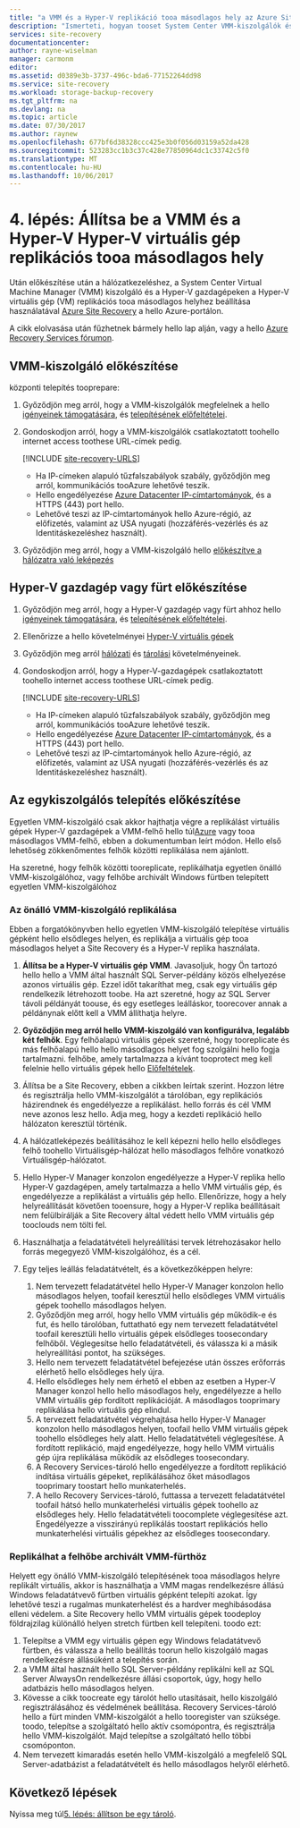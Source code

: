 ```yaml
---
title: "a VMM és a Hyper-V replikáció tooa másodlagos hely az Azure Site Recovery aaaSet |} Microsoft Docs"
description: "Ismerteti, hogyan tooset System Center VMM-kiszolgálók és a Hyper-V gazdagépek replikációs tooa másodlagos VMM-hely."
services: site-recovery
documentationcenter: 
author: rayne-wiselman
manager: carmonm
editor: 
ms.assetid: d0389e3b-3737-496c-bda6-77152264dd98
ms.service: site-recovery
ms.workload: storage-backup-recovery
ms.tgt_pltfrm: na
ms.devlang: na
ms.topic: article
ms.date: 07/30/2017
ms.author: raynew
ms.openlocfilehash: 677bf6d38328ccc425e3b0f056d03159a52da428
ms.sourcegitcommit: 523283cc1b3c37c428e77850964dc1c33742c5f0
ms.translationtype: MT
ms.contentlocale: hu-HU
ms.lasthandoff: 10/06/2017
---
```

# <a name="step-4-set-up-vmm-and-hyper-v-for-hyper-v-vm-replication-tooa-secondary-site"></a>4. lépés: Állítsa be a VMM és a Hyper-V Hyper-V virtuális gép replikációs tooa másodlagos hely 

Után előkészítése után a hálózatkezeléshez, a System Center Virtual Machine Manager (VMM) kiszolgáló és a Hyper-V gazdagépeken a Hyper-V virtuális gép (VM) replikációs tooa másodlagos helyhez beállítása használatával [Azure Site Recovery](site-recovery-overview.md) a hello Azure-portálon. 

A cikk elolvasása után fűzhetnek bármely hello lap alján, vagy a hello [Azure Recovery Services fórumon](https://social.msdn.microsoft.com/forums/azure/home?forum=hypervrecovmgr).



## <a name="prepare-vmm-servers"></a>VMM-kiszolgáló előkészítése 

központi telepítés tooprepare:


1. Győződjön meg arról, hogy a VMM-kiszolgálók megfelelnek a hello [igényeinek támogatására](site-recovery-support-matrix-to-sec-site.md#on-premises-servers), és [telepítésének előfeltételei](vmm-to-vmm-walkthrough-prerequisites.md).
2. Gondoskodjon arról, hogy a VMM-kiszolgálók csatlakoztatott toohello internet access toothese URL-címek pedig.
    
    [!INCLUDE [site-recovery-URLS](../../includes/site-recovery-URLS.md)]
    
    - Ha IP-címeken alapuló tűzfalszabályok szabály, győződjön meg arról, kommunikációs tooAzure lehetővé teszik.
    - Hello engedélyezése [Azure Datacenter IP-címtartományok](https://www.microsoft.com/download/confirmation.aspx?id=41653), és a HTTPS (443) port hello.
    - Lehetővé teszi az IP-címtartományok hello Azure-régió, az előfizetés, valamint az USA nyugati (hozzáférés-vezérlés és az Identitáskezeléshez használt).
3. Győződjön meg arról, hogy a VMM-kiszolgáló hello [előkészítve a hálózatra való leképezés](vmm-to-vmm-walkthrough-network.md#prepare-for-network-mapping)


## <a name="prepare-hyper-v-hostsclusters"></a>Hyper-V gazdagép vagy fürt előkészítése

1. Győződjön meg arról, hogy a Hyper-V gazdagép vagy fürt ahhoz hello [igényeinek támogatására](site-recovery-support-matrix-to-sec-site.md#on-premises-servers), és [telepítésének előfeltételei](vmm-to-vmm-walkthrough-prerequisites.md).
2. Ellenőrizze a hello követelményei [Hyper-V virtuális gépek](site-recovery-support-matrix-to-sec-site.md#support-for-replicated-machine-os-versions)
3. Győződjön meg arról [hálózati](site-recovery-support-matrix-to-sec-site.md#network-configuration) és [tárolási](site-recovery-support-matrix-to-sec-site.md#storage) követelményeinek.
4. Gondoskodjon arról, hogy a Hyper-V-gazdagépek csatlakoztatott toohello internet access toothese URL-címek pedig.
    
    [!INCLUDE [site-recovery-URLS](../../includes/site-recovery-URLS.md)]
    
    - Ha IP-címeken alapuló tűzfalszabályok szabály, győződjön meg arról, kommunikációs tooAzure lehetővé teszik.
    - Hello engedélyezése [Azure Datacenter IP-címtartományok](https://www.microsoft.com/download/confirmation.aspx?id=41653), és a HTTPS (443) port hello.
    - Lehetővé teszi az IP-címtartományok hello Azure-régió, az előfizetés, valamint az USA nyugati (hozzáférés-vezérlés és az Identitáskezeléshez használt).

## <a name="prepare-for-single-server-deployment"></a>Az egykiszolgálós telepítés előkészítése


Egyetlen VMM-kiszolgáló csak akkor hajthatja végre a replikálást virtuális gépek Hyper-V gazdagépek a VMM-felhő hello túl[Azure](hyper-v-site-walkthrough-overview.md) vagy tooa másodlagos VMM-felhő, ebben a dokumentumban leírt módon. Hello első lehetőség zökkenőmentes felhők közötti replikálása nem ajánlott.

Ha szeretné, hogy felhők közötti tooreplicate, replikálhatja egyetlen önálló VMM-kiszolgálóhoz, vagy felhőbe archivált Windows fürtben telepített egyetlen VMM-kiszolgálóhoz

### <a name="replicate-with-a-standalone-vmm-server"></a>Az önálló VMM-kiszolgáló replikálása

Ebben a forgatókönyvben hello egyetlen VMM-kiszolgáló telepítése virtuális gépként hello elsődleges helyen, és replikálja a virtuális gép tooa másodlagos helyet a Site Recovery és a Hyper-V replika használata.

1. **Állítsa be a Hyper-V virtuális gép VMM**. Javasoljuk, hogy Ön tartozó hello hello a VMM által használt SQL Server-példány közös elhelyezése azonos virtuális gép. Ezzel időt takaríthat meg, csak egy virtuális gép rendelkezik létrehozott toobe. Ha azt szeretné, hogy az SQL Server távoli példányát toouse, és egy esetleges leálláskor, toorecover annak a példánynak előtt kell a VMM állíthatja helyre.
2. **Győződjön meg arról hello VMM-kiszolgáló van konfigurálva, legalább két felhők**. Egy felhőalapú virtuális gépek szeretné, hogy tooreplicate és más felhőalapú hello hello másodlagos helyet fog szolgálni hello fogja tartalmazni. felhőbe, amely tartalmazza a kívánt tooprotect meg kell felelnie hello virtuális gépek hello [Előfeltételek](#prerequisites).
3. Állítsa be a Site Recovery, ebben a cikkben leírtak szerint. Hozzon létre és regisztrálja hello VMM-kiszolgálót a tárolóban, egy replikációs házirendnek és engedélyezze a replikálást. hello forrás és cél VMM neve azonos lesz hello. Adja meg, hogy a kezdeti replikáció hello hálózaton keresztül történik.
4. A hálózatleképezés beállításához le kell képezni hello hello elsődleges felhő toohello Virtuálisgép-hálózat hello másodlagos felhőre vonatkozó Virtuálisgép-hálózatot.
5. Hello Hyper-V Manager konzolon engedélyezze a Hyper-V replika hello Hyper-V gazdagépen, amely tartalmazza a hello VMM virtuális gép, és engedélyezze a replikálást a virtuális gép hello. Ellenőrizze, hogy a hely helyreállítását követően tooensure, hogy a Hyper-V replika beállításait nem felülbírálják a Site Recovery által védett hello VMM virtuális gép tooclouds nem tölti fel.
6. Használhatja a feladatátvételi helyreállítási tervek létrehozásakor hello forrás megegyező VMM-kiszolgálóhoz, és a cél.
7. Egy teljes leállás feladatátvételt, és a következőképpen helyre:

   1. Nem tervezett feladatátvétel hello Hyper-V Manager konzolon hello másodlagos helyen, toofail keresztül hello elsődleges VMM virtuális gépek toohello másodlagos helyen.
   2. Győződjön meg arról, hogy hello VMM virtuális gép működik-e és fut, és hello tárolóban, futtatható egy nem tervezett feladatátvétel toofail keresztüli hello virtuális gépek elsődleges toosecondary felhőből. Véglegesítse hello feladatátvételi, és válassza ki a másik helyreállítási pontot, ha szükséges.
   3. Hello nem tervezett feladatátvétel befejezése után összes erőforrás elérhető hello elsődleges hely újra.
   4. Hello elsődleges hely nem érhető el ebben az esetben a Hyper-V Manager konzol hello hello másodlagos hely, engedélyezze a hello VMM virtuális gép fordított replikációját. A másodlagos tooprimary replikálása hello virtuális gép elindul.
   5. A tervezett feladatátvétel végrehajtása hello Hyper-V Manager konzolon hello másodlagos helyen, toofail hello VMM virtuális gépek toohello elsődleges hely alatt. Hello feladatátvételi véglegesítése. A fordított replikáció, majd engedélyezze, hogy hello VMM virtuális gép újra replikálása működik az elsődleges toosecondary.
   6. A Recovery Services-tároló hello engedélyezze a fordított replikáció indítása virtuális gépeket, replikálásához őket másodlagos tooprimary toostart hello munkaterhelés.
   7. A hello Recovery Services-tároló, futtassa a tervezett feladatátvétel toofail hátsó hello munkaterhelési virtuális gépek toohello az elsődleges hely. Hello feladatátvételi toocomplete véglegesítése azt. Engedélyezze a visszirányú replikálás toostart replikációs hello munkaterhelési virtuális gépekhez az elsődleges toosecondary.

### <a name="replicate-with-a-stretched-vmm-cluster"></a>Replikálhat a felhőbe archivált VMM-fürthöz

Helyett egy önálló VMM-kiszolgáló telepítésének tooa másodlagos helyre replikált virtuális, akkor is használhatja a VMM magas rendelkezésre állású Windows feladatátvevő fürtben virtuális gépként telepíti azokat. Így lehetővé teszi a rugalmas munkaterhelést és a hardver meghibásodása elleni védelem. a Site Recovery hello VMM virtuális gépek toodeploy földrajzilag különálló helyen stretch fürtben kell telepíteni. toodo ezt:

1. Telepítse a VMM egy virtuális gépen egy Windows feladatátvevő fürtben, és válassza a hello beállítás toorun hello kiszolgáló magas rendelkezésre állásúként a telepítés során.
2. a VMM által használt hello SQL Server-példány replikálni kell az SQL Server AlwaysOn rendelkezésre állási csoportok, úgy, hogy hello adatbázis hello másodlagos helyen.
3. Kövesse a cikk toocreate egy tárolót hello utasításait, hello kiszolgáló regisztrálásához és védelmének beállítása. Recovery Services-tároló hello a fürt minden VMM-kiszolgálót a hello tooregister van szüksége. toodo, telepítse a szolgáltató hello aktív csomópontra, és regisztrálja hello VMM-kiszolgálót. Majd telepítse a szolgáltató hello többi csomóponton.
4. Nem tervezett kimaradás esetén hello VMM-kiszolgáló a megfelelő SQL Server-adatbázist a feladatátvételt és hello másodlagos helyről elérhető.



## <a name="next-steps"></a>Következő lépések

Nyissa meg túl[5. lépés: állítson be egy tároló](vmm-to-vmm-walkthrough-create-vault.md).
